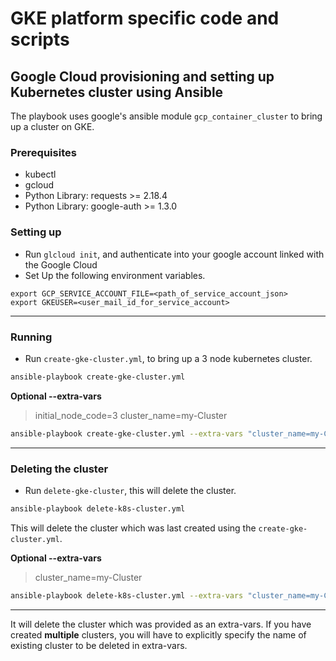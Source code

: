 # GKE platform specific code and scripts
## Google Cloud provisioning and setting up Kubernetes cluster using Ansible
The playbook uses google's ansible module `gcp_container_cluster` to bring up a cluster on GKE. 

### Prerequisites
- kubectl
- gcloud
- Python Library: requests >= 2.18.4
- Python Library: google-auth >= 1.3.0

### Setting up

- Run `glcloud init`, and authenticate into your google account linked with the Google Cloud
- Set Up the following environment variables.

```
export GCP_SERVICE_ACCOUNT_FILE=<path_of_service_account_json>
export GKEUSER=<user_mail_id_for_service_account>
```
---

### Running

- Run `create-gke-cluster.yml`, to bring up a 3 node kubernetes cluster.

```bash
ansible-playbook create-gke-cluster.yml 
```
**Optional --extra-vars**

> initial_node_code=3
> cluster_name=my-Cluster

```bash
ansible-playbook create-gke-cluster.yml --extra-vars "cluster_name=my-Cluster initial_node_count=3"
```
---

### Deleting the cluster

- Run `delete-gke-cluster`, this will delete the cluster.

```bash
ansible-playbook delete-k8s-cluster.yml
```
This will delete the cluster which was last created using the `create-gke-cluster.yml`.

**Optional --extra-vars**

> cluster_name=my-Cluster

```bash
ansible-playbook delete-k8s-cluster.yml --extra-vars "cluster_name=my-Cluster"
```
---

It will delete the cluster which was provided as an extra-vars.
If you have created **multiple** clusters, you will have to explicitly specify the name of existing cluster to be deleted in extra-vars.